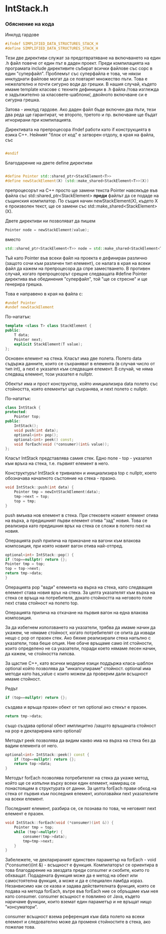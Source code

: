 # IntStack.h

### Обяснение на кода

Инклуд гардове
```c++
#ifndef SIMPLIFIED_DATA_STRUCTURES_STACK_H
#define SIMPLIFIED_DATA_STRUCTURES_STACK_H
```

Тези две директиви служат за предотвратяване на включването на един .h файл повече от един път в даден проект.
Преди компилацията на програмата include директивите събират всички файлове със сорс в един "суперфайл". Проблемът със
суперфайла е това, че някои инклуднати файлове могат да се повтарят множество пъти.
Това е нежелателно и почти сигурно води до грешки. В нашия случай, където имаме template класове с техните дефиниции
в .h файла /това изглежда е задължително за класовете-шаблони/, двойното включване си е сигурна грешка.

Затова - инклуд гардове. Ако даден файл бъде включен два пъти, тези два реда ще гарантират, че второто, третото и пр.
включване ще бъдат игнорирани при компилацията.

Директивата на препроцесора ifndef работи като if конструкцията в езика C++. Нейният "блок от код" е затворен отдолу,
в края на файла, със

```c++

#endif

```

Благодарение на двете define директиви

```c++

#define Pointer std::shared_ptr<StackElement<T>>
#define newStackElement(X) (std::make_shared<StackElement<T>>(X))

```

препроцесорът на C++ просто ще замени текста Pointer навсякъде във
файла със std::shared_ptr<StackElement<T>> **преди** файлът да се подаде на същинския компилатор.
По същия начин newStackElement(X), където X е произволен текст, ще се замени със std::make_shared<StackElement<T>>(X).

Двете директиви ни позволяват да пишем
```c++
Pointer node = newStackElement(value);
```
вместо

```c++
std::shared_ptr<StackElement<T>> node = std::make_shared<StackElement<T>>t>(value);
```

Тъй като Pointer във всеки файл на проекта е дефиниран различно (защото сочи към различен тип елемент),
се налага в края на всеки файл да кажем на препроцесора да спре заместването. В противен случай, когато препроцесорът
срещне следващата #define Pointer директива във обединения "суперфайл", той "ще се стресне" и ще генерира грешка.

Това е направено в края на файла с:

```c++
#undef Pointer
#undef newStackElement
```

По-нататък:

```c++
template <class T> class StackElement {
public:
    T data;
    Pointer next;
    explicit StackElement(T value);
};
```

Основен елемент на стека. Класът има две полета. Полето data съдържа данните, които се съхраняват в елемента (в случая
число от тип int), а next е указател към следващия елемент. В случай, че няма следващ елемент, този указател е nullptr.

Обектът има и прост конструктор, който инициализира data полето със стойността, която елементът ще съхранява, и next полето
с nullptr.

По-нататък:

```c++
class IntStack {
protected:
    Pointer top;
public:
    IntStack();
    void push(int data);
    optional<int> pop();
    optional<int> peek() const;
    void forEach(void (*consumer)(int& value));
};
```

Класът IntStack представлява самия стек. Едно поле - top - указател към връха на стека, т.е. първият елемент в него.

Конструктурът IntStack е тривиален и инициализира top с nullptr, което обозначава началното състояние на стека - празно.

```c++
void IntStack::push(int data) {
    Pointer tmp = newIntStackElement(data);
    tmp->next = top;
    top = tmp;
}
```

push вмъква нов елемент в стека. При стековете новият елемент отива на върха, а предишният първи елемент отива "зад" новия.
Това се реализира като предишния връх на стека се сложи в полето next на новия.

Операцията push прилича на прикачане на вагони към влакова композиция, при която новият вагон отива най-отпред.

```c++
optional<int> IntStack::pop() {
if (top==nullptr) return {};
Pointer tmp = top;
top = top->next;
return tmp->data;
}
```

Операцията pop "вади" елемента на върха на стека, като следващия елемент става новия връх на стека. За целта указателят
към върха на стека се връща на потребителя, докато стойността на неговото поле next става стойност на полето top.

Операцията прилича на откачане на първия вагон на една влакова композиция.

За да избегнем използването на указатели, трябва да имаме начин да укажем, че нямаме стойност, когато потребителят се опита
да извади нещо с pop от празен стек. Ако бяхме реализирали стека напълно с указатели, това беше опция.
Ние обаче връщаме само int стойности, които определено не са указатели, поради което нямаме лесен начин, да кажем,
че стойността липсва.

За щастие C++, като всички модерни езици поддържа класа-шаблон optional който позволява да "инкапсулираме" стойност.
optional има методи като has_value с които можем да проверим дали всъщност имаме стойност.

Редът
```c++
if (top==nullptr) return {};
```
създава и връща празен обект от тип optional ако стекът е празен.

```c++
return tmp->data;
```

също създава optional обект имплицитно /защото връщаната стойност на pop е декларирана като optional/


Методът peek позволява да видим какво има на върха на стека без да вадим елемента от него.
```c++
optional<int> IntStack::peek() const {
    if (top==nullptr) return {};
    return top->data;
}
```

Методът forEach позволява потребителят на стека да укаже метод, който ще се изпълни върху всеки един елемент,
намиращ се понастоящем в структурата от данни. За целта forEach прави обход на стека от първия към последния
елемент, използвайки next указателите на всеки елемент.

Последният елемент, разбира се, се познава по това, че неговият next елемент е празен.

```c++
void IntStack::forEach(void (*consumer)(int &)) {
    Pointer tmp = top;
    while (tmp!=nullptr) {
        consumer(tmp->data);
        tmp=tmp->next;
    }
}
```

Забележете, че декларираният единствен параметър на forEach - void (*consumer)(int &) - всъщност е функция. Компилаторът
се ориентира в това благодарение на звездата преди consumer и скобите, които го обхващат. Подадената функция може да е
метод на обект или самостоятелна функция, а може и да е специален ламбда израз. Незанвисимо как се казва и задава
действителната функция, която се подава на метода forEach, вътре във forEach ние се обръщаме към нея като consumer.
consumer всъщност е повлияно от Java, където наричаме функции, които вземат един параметър и не връщат нищо "консуматори".

consumer всъщност взема референция към data полето на всеки елемент и следователно може да променя стойностите в стека,
ако пожелае това.

